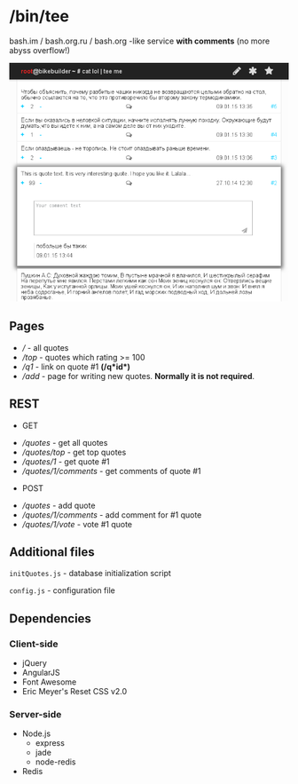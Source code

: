 #  /bin/tee
bash.im / bash.org.ru / bash.org -like service __with comments__ (no more abyss overflow!)

![Page screenshot](screenshot.png)

## Pages
 - _/_ - all quotes
 - _/top_ - quotes which rating >= 100
 - _/q1_ - link on quote #1 __(/q\*id\*)__
 - _/add_ - page for writing new quotes. __Normally it is not required__.


## REST
* GET
 - _/quotes_ - get all quotes
 - _/quotes/top_ - get top quotes
 - _/quotes/1_ - get quote #1
 - _/quotes/1/comments_  - get comments of quote #1

* POST
 - _/quotes_ - add quote
 - _/quotes/1/comments_ - add comment for #1 quote
 - _/quotes/1/vote_ - vote #1 quote

 
## Additional files
`initQuotes.js` - database initialization script

`config.js` - configuration file
 

## Dependencies

### Client-side
 - jQuery
 - AngularJS
 - Font Awesome
 - Eric Meyer's Reset CSS v2.0

### Server-side
 - Node.js
   - express
   - jade
   - node-redis
 - Redis
